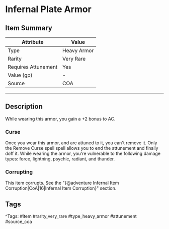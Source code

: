 # Infernal Plate Armor

## Item Summary

| Attribute            | Value                        |
|----------------------|------------------------------|
| Type                 | Heavy Armor |
| Rarity               | Very Rare             |
| Requires Attunement  | Yes                |
| Value (gp)           | -    |
| Source               | COA |

---

## Description

While wearing this armor, you gain a +2 bonus to AC.

### Curse

Once you wear this armor, and are attuned to it, you can't remove it. Only the Remove Curse spell spell allows you to end the attunement and finally doff it. While wearing the armor, you're vulnerable to the following damage types: force, lightning, psychic, radiant, and thunder.

### Corrupting

This item corrupts. See the "{@adventure Infernal Item Corruption|CoA|16|Infernal Item Corruption}" section.

## Tags

^Tags: #item #rarity_very_rare #type_heavy_armor #attunement #source_coa